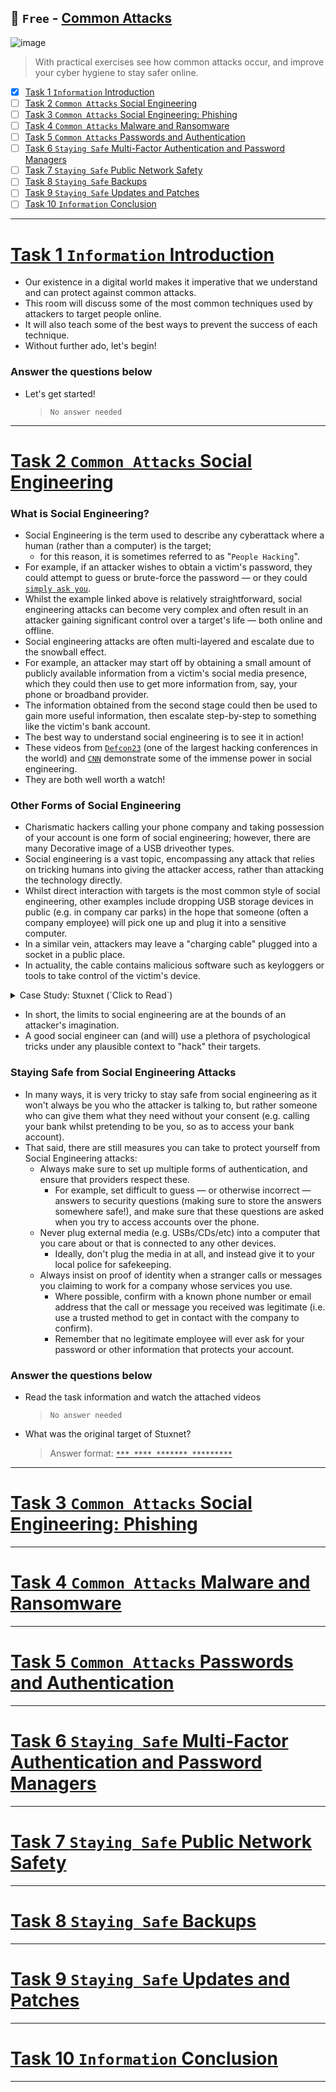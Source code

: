 ## 🔶 `Free` - [Common Attacks](https://tryhackme.com/room/commonattacks)
![image](https://user-images.githubusercontent.com/51442719/172191250-ff82edc6-b5bd-4264-aeaf-8ab6118495f3.png)
> With practical exercises see how common attacks occur, and improve your cyber hygiene to stay safer online.
- [x] [Task 1  `Information` Introduction](#task-1--information-introduction)
- [ ] [Task 2  `Common Attacks` Social Engineering](#task-2--common-attacks-social-engineering)
- [ ] [Task 3  `Common Attacks` Social Engineering: Phishing](#task-3--common-attacks-social-engineering-phishing)
- [ ] [Task 4  `Common Attacks` Malware and Ransomware](#task-4--common-attacks-malware-and-ransomware)
- [ ] [Task 5  `Common Attacks` Passwords and Authentication](#task-5--common-attacks-passwords-and-authentication)
- [ ] [Task 6  `Staying Safe` Multi-Factor Authentication and Password Managers](#task-6--staying-safe-multi-factor-authentication-and-password-managers)
- [ ] [Task 7  `Staying Safe` Public Network Safety](#task-7--staying-safe-public-network-safety)
- [ ] [Task 8  `Staying Safe` Backups](#task-8--staying-safe-backups)
- [ ] [Task 9  `Staying Safe` Updates and Patches](#task-9--staying-safe-updates-and-patches)
- [ ] [Task 10  `Information` Conclusion](#task-10--information-conclusion)

---

# [Task 1  `Information` Introduction]()

- Our existence in a digital world makes it imperative that we understand and can protect against common attacks.
- This room will discuss some of the most common techniques used by attackers to target people online. 
- It will also teach some of the best ways to prevent the success of each technique.
- Without further ado, let's begin!

### Answer the questions below
- Let's get started!
  > `No answer needed`

---

# [Task 2  `Common Attacks` Social Engineering]()

### What is Social Engineering?
- Social Engineering is the term used to describe any cyberattack where a human (rather than a computer) is the target; 
  - for this reason, it is sometimes referred to as "`People Hacking`". 
- For example, if an attacker wishes to obtain a victim's password, they could attempt to guess or brute-force the password — or they could [`simply ask you`](https://youtu.be/opRMrEfAIiI?t=42).
- Whilst the example linked above is relatively straightforward, social engineering attacks can become very complex and often result in an attacker gaining significant control over a target's life — both online and offline. 
- Social engineering attacks are often multi-layered and escalate due to the snowball effect. 
- For example, an attacker may start off by obtaining a small amount of publicly available information from a victim's social media presence, which they could then use to get more information from, say, your phone or broadband provider. 
- The information obtained from the second stage could then be used to gain more useful information, then escalate step-by-step to something like the victim's bank account.
- The best way to understand social engineering is to see it in action! 
- These videos from [`Defcon23`](https://youtu.be/fHhNWAKw0bY?t=100) (one of the largest hacking conferences in the world) and [`CNN`](https://youtu.be/PWVN3Rq4gzw) demonstrate some of the immense power in social engineering.
- They are both well worth a watch!

### Other Forms of Social Engineering
- Charismatic hackers calling your phone company and taking possession of your account is one form of social engineering; however, there are many Decorative image of a USB driveother types. 
- Social engineering is a vast topic, encompassing any attack that relies on tricking humans into giving the attacker access, rather than attacking the technology directly. 
- Whilst direct interaction with targets is the most common style of social engineering, other examples include dropping USB storage devices in public (e.g. in company car parks) in the hope that someone (often a company employee) will pick one up and plug it into a sensitive computer. 
- In a similar vein, attackers may leave a "charging cable" plugged into a socket in a public place. 
- In actuality, the cable contains malicious software such as keyloggers or tools to take control of the victim's device.

<details>
  <summary>
Case Study: Stuxnet (`Click to Read`)
  </summary>

Stuxnet was the name given to a particularly nasty computer virus (allegedly developed by the governments of the United States and Israel) that was originally used to target the Iran nuclear programme in 2009. Due to its ability as a "worm" to self-replicate (i.e. clone itself across networks — including the internet), the virus escaped and became much more widespread than was intended. Multiple variants now also exist, making Stuxnet a particularly hard-hitting and notorious weapon. You can read more about the background of Stuxnet here.

</details>

- In short, the limits to social engineering are at the bounds of an attacker's imagination. 
- A good social engineer can (and will) use a plethora of psychological tricks under any plausible context to "hack" their targets.

### Staying Safe from Social Engineering Attacks
- In many ways, it is very tricky to stay safe from social engineering as it won't always be you who the attacker is talking to, but rather someone who can give them what they need without your consent (e.g. calling your bank whilst pretending to be you, so as to access your bank account). 
- That said, there are still measures you can take to protect yourself from Social Engineering attacks:
  - Always make sure to set up multiple forms of authentication, and ensure that providers respect these. 
    - For example, set difficult to guess — or otherwise incorrect — answers to security questions (making sure to store the answers somewhere safe!), and make sure that these questions are asked when you try to access accounts over the phone.
  - Never plug external media (e.g. USBs/CDs/etc) into a computer that you care about or that is connected to any other devices. 
    - Ideally, don't plug the media in at all, and instead give it to your local police for safekeeping.
  - Always insist on proof of identity when a stranger calls or messages you claiming to work for a company whose services you use. 
    - Where possible, confirm with a known phone number or email address that the call or message you received was legitimate (i.e. use a trusted method to get in contact with the company to confirm). 
    - Remember that no legitimate employee will ever ask for your password or other information that protects your account.

### Answer the questions below
- Read the task information and watch the attached videos
  > `No answer needed`
- What was the original target of Stuxnet?
  > Answer format: [`*** **** ******* *********`](#the_Iran_nuclear_programme)


---

# [Task 3  `Common Attacks` Social Engineering: Phishing]()

---

# [Task 4  `Common Attacks` Malware and Ransomware]()

---

# [Task 5  `Common Attacks` Passwords and Authentication]()

---

# [Task 6  `Staying Safe` Multi-Factor Authentication and Password Managers]()

---

# [Task 7  `Staying Safe` Public Network Safety]()

---

# [Task 8  `Staying Safe` Backups]()

---

# [Task 9  `Staying Safe` Updates and Patches]()

---

# [Task 10  `Information` Conclusion]()

---
